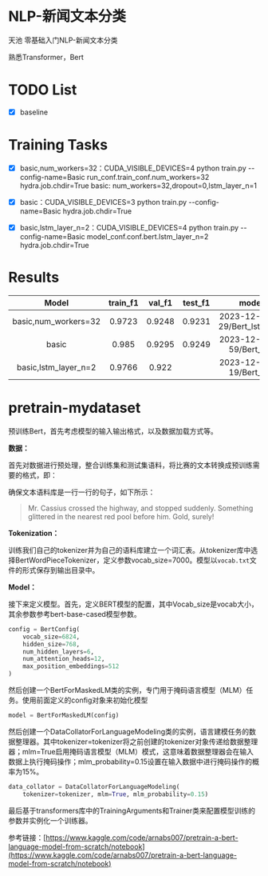 # NLP-新闻文本分类
天池 零基础入门NLP-新闻文本分类

熟悉Transformer，Bert


# TODO List

- [x] baseline


# Training Tasks

- [x] basic,num_workers=32：CUDA_VISIBLE_DEVICES=4 python train.py --config-name=Basic run_conf.train_conf.num_workers=32 hydra.job.chdir=True
basic: num_workers=32,dropout=0,lstm_layer_n=1
- [x] basic：CUDA_VISIBLE_DEVICES=3 python train.py --config-name=Basic hydra.job.chdir=True
- [x] basic,lstm_layer_n=2：CUDA_VISIBLE_DEVICES=4 python train.py --config-name=Basic model_conf.conf.bert.lstm_layer_n=2 hydra.job.chdir=True


# Results

|         Model         | train_f1 | val_f1 | test_f1 |               model_path               |
|:---------------------:|:--------:|:------:|:-------:|:--------------------------------------:|
| basic,num_workers=32  |  0.9723  | 0.9248 | 0.9231  | 2023-12-27/09-46-29/Bert_lstm_5900.pth |
|         basic         |  0.985   | 0.9295 | 0.9249  |   2023-12-27/15-26-59/Bert_lstm_.pth   |
| basic,lstm_layer_n=2  |  0.9766  | 0.922  |         |   2023-12-27/13-29-19/Bert_lstm_.pth   |

# pretrain-mydataset

预训练Bert，首先考虑模型的输入输出格式，以及数据加载方式等。

**数据：**

首先对数据进行预处理，整合训练集和测试集语料，将比赛的文本转换成预训练需要的格式，即：

确保文本语料库是一行一行的句子，如下所示：

> Mr. Cassius crossed the highway, and stopped suddenly.
Something glittered in the nearest red pool before him.
Gold, surely!

**Tokenization：**

训练我们自己的tokenizer并为自己的语料库建立一个词汇表。从tokenizer库中选择BertWordPieceTokenizer，定义参数vocab_size=7000。模型以`vocab.txt`文件的形式保存到输出目录中。

**Model：**

接下来定义模型。首先，定义BERT模型的配置，其中Vocab_size是vocab大小，其余参数参考bert-base-cased模型参数。

```Python
config = BertConfig(
    vocab_size=6824,
    hidden_size=768,
    num_hidden_layers=6,
    num_attention_heads=12,
    max_position_embeddings=512
)
```

然后创建一个BertForMaskedLM类的实例，专门用于掩码语言模型（MLM）任务。使用前面定义的config对象来初始化模型

```Python
model = BertForMaskedLM(config)
```

然后创建一个DataCollatorForLanguageModeling类的实例，语言建模任务的数据整理器。其中tokenizer=tokenizer将之前创建的tokenizer对象传递给数据整理器；mlm=True启用掩码语言模型（MLM）模式，这意味着数据整理器会在输入数据上执行掩码操作；mlm_probability=0.15设置在输入数据中进行掩码操作的概率为15%。

```Python
data_collator = DataCollatorForLanguageModeling(
    tokenizer=tokenizer, mlm=True, mlm_probability=0.15)
```

最后基于transformers库中的TrainingArguments和Trainer类来配置模型训练的参数并实例化一个训练器。

参考链接：[https://www.kaggle.com/code/arnabs007/pretrain-a-bert-language-model-from-scratch/notebook](https://www.kaggle.com/code/arnabs007/pretrain-a-bert-language-model-from-scratch/notebook)